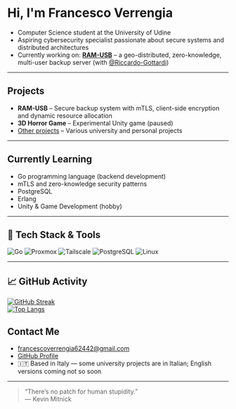 # Hi, I'm Francesco Verrengia

- Computer Science student at the University of Udine  
- Aspiring cybersecurity specialist passionate about secure systems and distributed architectures  
- Currently working on: [**RAM-USB**](https://github.com/Riccardo-Gottardi/backup_service) – a geo-distributed, zero-knowledge, multi-user backup server (with [@Riccardo-Gottardi](https://github.com/Riccardo-Gottardi))

---

## Projects

- **RAM-USB** – Secure backup system with mTLS, client-side encryption and dynamic resource allocation  
- **3D Horror Game** – Experimental Unity game (paused)  
- [Other projects](https://github.com/Verryx-02/Personal-Projects) – Various university and personal projects

---

## Currently Learning

- Go programming language (backend development)  
- mTLS and zero-knowledge security patterns  
- PostgreSQL
- Erlang
- Unity & Game Development (hobby)

---

## 🧠 Tech Stack & Tools

![Go](https://img.shields.io/badge/Go-00ADD8?style=for-the-badge&logo=go&logoColor=white)
![Proxmox](https://img.shields.io/badge/Proxmox-000000?style=for-the-badge&logo=proxmox&logoColor=white)
![Tailscale](https://img.shields.io/badge/Tailscale-0043CE?style=for-the-badge&logo=tailscale&logoColor=white)
![PostgreSQL](https://img.shields.io/badge/PostgreSQL-336791?style=for-the-badge&logo=postgresql&logoColor=white)
![Linux](https://img.shields.io/badge/Linux-FCC624?style=for-the-badge&logo=linux&logoColor=black)

---

## 📈 GitHub Activity

[![GitHub Streak](https://github-readme-streak-stats.herokuapp.com/?user=Verryx-02)](https://git.io/streak-stats)  
[![Top Langs](https://github-readme-stats.vercel.app/api/top-langs/?username=Verryx-02&layout=compact)](https://github.com/anuraghazra/github-readme-stats)


## Contact Me

- francescoverrengia62442@gmail.com  
- [GitHub Profile](https://github.com/Verryx-02)  
- 🇮🇹 Based in Italy — some university projects are in Italian; English versions coming not so soon

---

> “There’s no patch for human stupidity.”  
> — Kevin Mitnick
